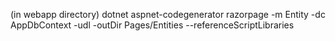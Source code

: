 (in webapp directory)
dotnet aspnet-codegenerator razorpage -m Entity -dc AppDbContext -udl -outDir Pages/Entities --referenceScriptLibraries